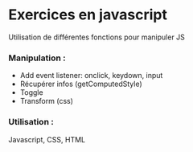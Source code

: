 # Exercices en javascript 

Utilisation de différentes fonctions pour manipuler JS

### Manipulation :  
- Add event listener: onclick, keydown, input
- Récupérer infos (getComputedStyle)
- Toggle
- Transform (css)


### Utilisation : 
Javascript, CSS, HTML
